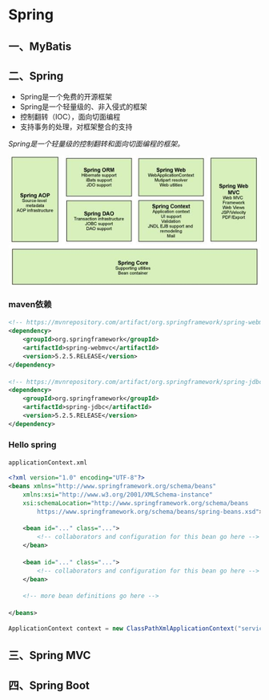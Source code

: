 # Spring

## 一、MyBatis

## 二、Spring

- Spring是一个免费的开源框架
- Spring是一个轻量级的、非入侵式的框架
- 控制翻转（IOC），面向切面编程
- 支持事务的处理，对框架整合的支持

*Spring是一个轻量级的控制翻转和面向切面编程的框架。*

![](img/519275253357385962926.jpg)

### maven依赖

```xml
<!-- https://mvnrepository.com/artifact/org.springframework/spring-webmvc -->
<dependency>
    <groupId>org.springframework</groupId>
    <artifactId>spring-webmvc</artifactId>
    <version>5.2.5.RELEASE</version>
</dependency>

<!-- https://mvnrepository.com/artifact/org.springframework/spring-jdbc -->
<dependency>
    <groupId>org.springframework</groupId>
    <artifactId>spring-jdbc</artifactId>
    <version>5.2.5.RELEASE</version>
</dependency>
```

### Hello spring

`applicationContext.xml`

```xml
<?xml version="1.0" encoding="UTF-8"?>
<beans xmlns="http://www.springframework.org/schema/beans"
    xmlns:xsi="http://www.w3.org/2001/XMLSchema-instance"
    xsi:schemaLocation="http://www.springframework.org/schema/beans
        https://www.springframework.org/schema/beans/spring-beans.xsd">

    <bean id="..." class="...">  
        <!-- collaborators and configuration for this bean go here -->
    </bean>

    <bean id="..." class="...">
        <!-- collaborators and configuration for this bean go here -->
    </bean>

    <!-- more bean definitions go here -->

</beans>
```

```java
ApplicationContext context = new ClassPathXmlApplicationContext("services.xml", "daos.xml");
```



## 三、Spring MVC

## 四、Spring Boot

